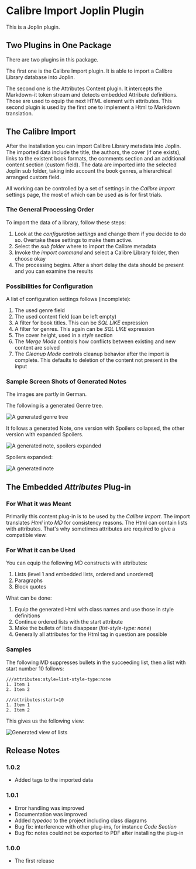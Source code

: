 # Calibre Import Joplin Plugin

This is a Joplin plugin.

## Two Plugins in One Package

There are two plugins in this package. 

The first one is the Calibre Import plugin. It is able to import a Calibre Library database into
Joplin. 

The second one is the Attributes Content plugin. It intercepts the Markdown-it token stream and detects embedded Attribute
definitions. Those are used to equip the next HTML element with attributes. This second plugin is used by the first one to implement
a Html to Markdown translation.

## The Calibre Import

After the installation you can import Calibre Library metadata into Joplin. The imported data include the title, the authors, the
cover (if one exists), links to the existent book formats, the comments section and an additional content section (custom field).
The data are imported into the selected Joplin sub folder, taking into account the book genres, a hierarchical arranged custom
field.

All working can be controlled by a set of settings in the *Calibre Import* settings page, the most of which can be used as is for 
first trials.

### The General Processing Order

To import the data of a library, follow these steps:

1. Look at the *configuration settings* and change them if you decide to do so. Overtake these settings to make them active.
2. Select the *sub folder* where to import the Calibre metadata
3. Invoke the *import command* and select a Calibre Library folder, then choose okay
4. The processing begins. After a short delay the data should be present and you can examine the results

### Possibilities for Configuration 

A list of configuration settings follows (incomplete):

1. The used genre field
2. The used content field (can be left empty)
3. A filter for book titles. This can be *SQL LIKE* expression
4. A filter for genres. This again can be *SQL LIKE* expression
5. The cover height, used in a *style* section
6. The *Merge Mode* controls how conflicts between existing and new content are solved
7. The *Cleanup Mode* controls cleanup behavior after the import is complete. This defaults to deletion of the content not present in the input

### Sample Screen Shots of Generated Notes

The images are partly in German.

The following is a generated Genre tree.

![A generated genre tree](./assets/media/Genre%20Tree.png)

It follows a generated Note, one version with Spoilers collapsed, the other version with expanded Spoilers.

![A generated note, spoilers expanded](./assets/media/Rendered%20MD,%20Spoilers%20Collapsed.png)

Spoilers expanded:

![A generated note](./assets/media/Rendered%20MD,%20Spoilers%20Expanded.png)


## The Embedded *Attributes* Plug-in

### For What it was Meant

Primarily this content plug-in is to be used by the *Calibre Import*. The import translates *Html* into *MD*
for consistency reasons. The Html can contain lists with attributes. That's why sometimes attributes are
required to give a compatible view.

### For What it can be Used

You can equip the following MD constructs with attributes:

1. Lists (level 1 and embedded lists, ordered and unordered)
1. Paragraphs
1. Block quotes

What can be done:

1. Equip the generated Html with class names and use those in style definitions
1. Continue ordered lists with the start attribute
1. Make the bullets of lists disappear (*list-style-type: none*)
1. Generally all attributes for the Html tag in question are possible

### Samples

The following MD suppresses bullets in the succeeding list, then a list with start number 10 follows:

```
///attributes:style=list-style-type:none
1. Item 1
2. Item 2

///attributes:start=10
1. Item 1
2. Item 2
```

This gives us the following view:

![Generated view of lists](./assets/media/Lists%20with%20Attributes.png)
 
## Release Notes
 
### 1.0.2
 
 * Added tags to the imported data
 
### 1.0.1
 
 * Error handling was improved 
 * Documentation was improved
 * Added *typedoc* to the project including class diagrams
 * Bug fix: interference with other plug-ins, for instance *Code Section*
 * Bug fix: notes could not be exported to PDF after installing the plug-in
 
### 1.0.0
 
 * The first release
 
 